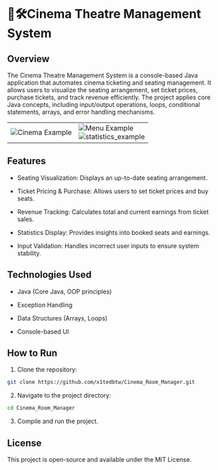 # 🎥🛠️Cinema Theatre Management System


## Overview

The Cinema Theatre Management System is a console-based Java application that automates cinema ticketing and seating management. It allows users to visualize the seating arrangement, set ticket prices, purchase tickets, and track revenue efficiently. The project applies core Java concepts, including input/output operations, loops, conditional statements, arrays, and error handling mechanisms.

<table>
  <tr>
    <td><img src="https://github.com/user-attachments/assets/a888cd9a-0a9b-46ba-ba0e-288a46e7dfd4" alt="Cinema Example"></td>
    <td>
      <img src="https://github.com/user-attachments/assets/09f81b06-d635-47cb-a4ee-df1338608adb" alt="Menu Example"><br>
      <img src="https://github.com/user-attachments/assets/7ec05d83-11a8-4207-a6db-8e95deccbfe8" alt="statistics_example">
    </td>
  </tr>
</table>

## Features

- Seating Visualization: Displays an up-to-date seating arrangement.

- Ticket Pricing & Purchase: Allows users to set ticket prices and buy seats.

- Revenue Tracking: Calculates total and current earnings from ticket sales.

- Statistics Display: Provides insights into booked seats and earnings.

- Input Validation: Handles incorrect user inputs to ensure system stability.

## Technologies Used

- Java (Core Java, OOP principles)

- Exception Handling

- Data Structures (Arrays, Loops)

- Console-based UI

## How to Run

1. Clone the repository:
```bash
git clone https://github.com/x1tedbtw/Cinema_Room_Manager.git
```
2. Navigate to the project directory:
```bash
cd Cinema_Room_Manager
```
3. Compile and run the project.

## License

This project is open-source and available under the MIT License.
